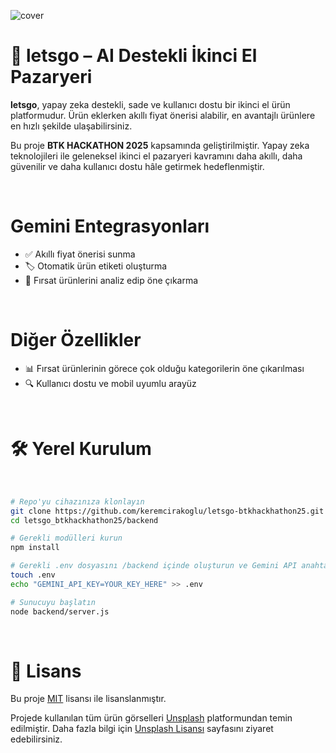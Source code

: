 
![cover](https://github.com/user-attachments/assets/025f805d-302b-49b3-ab0c-6732c2116682)



# 🚀 letsgo – AI Destekli İkinci El Pazaryeri

**letsgo**, yapay zeka destekli, sade ve kullanıcı dostu bir ikinci el ürün platformudur. Ürün eklerken akıllı fiyat önerisi alabilir, en avantajlı ürünlere en hızlı şekilde ulaşabilirsiniz. 


Bu proje **BTK HACKATHON 2025** kapsamında geliştirilmiştir. Yapay zeka teknolojileri ile geleneksel ikinci el pazaryeri kavramını daha akıllı, daha güvenilir ve daha kullanıcı dostu hâle getirmek hedeflenmiştir.

<br>

# Gemini Entegrasyonları

- ✅ Akıllı fiyat önerisi sunma
- 🏷️ Otomatik ürün etiketi oluşturma
- 🎯 Fırsat ürünlerini analiz edip öne çıkarma
  
<br>

# Diğer Özellikler

- 📊 Fırsat ürünlerinin görece çok olduğu kategorilerin öne çıkarılması
- 🔍 Kullanıcı dostu ve mobil uyumlu arayüz
  
<br>

# 🛠️ Yerel Kurulum

<br>

```bash
# Repo'yu cihazınıza klonlayın
git clone https://github.com/keremcirakoglu/letsgo-btkhackhathon25.git
cd letsgo_btkhackhathon25/backend
```
```bash
# Gerekli modülleri kurun
npm install
```
```bash
# Gerekli .env dosyasını /backend içinde oluşturun ve Gemini API anahtarınızı ekleyin
touch .env
echo "GEMINI_API_KEY=YOUR_KEY_HERE" >> .env
```
```bash
# Sunucuyu başlatın
node backend/server.js
```

<br>

# 📄 Lisans

Bu proje [MIT](LICENSE) lisansı ile lisanslanmıştır.

Projede kullanılan tüm ürün görselleri [Unsplash](https://unsplash.com) platformundan temin edilmiştir. Daha fazla bilgi için [Unsplash Lisansı](https://unsplash.com/license) sayfasını ziyaret edebilirsiniz.
